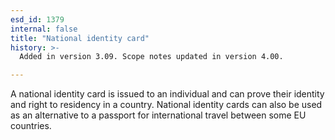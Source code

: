 ```yaml
---
esd_id: 1379
internal: false
title: "National identity card"
history: >-
  Added in version 3.09. Scope notes updated in version 4.00.

---
```


A national identity card is issued to an individual and can prove their identity and right to residency in a country.  National identity cards can also be used as an alternative to a passport for international travel between some EU countries.


